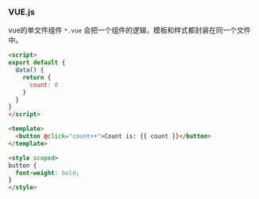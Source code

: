 ### VUE.js

vue的单文件组件 `*.vue` 会把一个组件的逻辑，模板和样式都封装在同一个文件中。

```html
<script>
export default {
  data() {
    return {
      count: 0
    }
  }
}
</script>

<template>
  <button @click="count++">Count is: {{ count }}</button>
</template>

<style scoped>
button {
  font-weight: bold;
}
</style>
```



